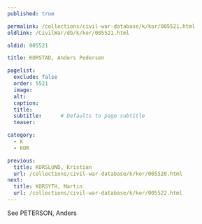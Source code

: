 ```yaml
---
published: true

permalink: /collections/civil-war-database/k/kor/005521.html
oldlink: /CivilWar/db/k/kor/005521.html

oldid: 005521

title: KORSTAD, Anders Pedersen

pagelist:
  exclude: false
  order: 5521
  image: 
  alt:
  caption:
  title:
  subtitle:      # Defaults to page subtitle
  teaser:

category: 
  - K 
  - KOR

previous:
  title: KORSLUND, Kristian
  url: /collections/civil-war-database/k/kor/005520.html  
next:
  title: KORSYTH, Martin
  url: /collections/civil-war-database/k/kor/005522.html   
---
```

See PETERSON, Anders